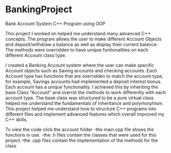 # BankingProject
Bank Account System C++ Program using OOP 

This project I worked on helped me understand many advanced C++ concepts.
The program allows the user to make different Account Objects and deposit/withdraw a balance as well as display their current balance. The methods were overridden to have unique funtionalities on each different Account class type. 

I created a Banking Account system where the user can make specific Account objects such as Saving accounts and checking accounts. Each Account type has functions that are overridden to match the account type, for example, Savings accounts had implemented a deposit interest bonus. Each account has a unique functionality. I achieved this by inheriting the base Class "Account" and overrid the methods to work differently with each account type. The base class was structured to be a pure virtual class helped me understand the fundamentals of inheritance and polymorphism. This project helped me understand how to structure C++ programs into different files and implement advanced features which overall improved my C++ skills.

To view the code click the account folder 
-the main.cpp file shows the functions in use.
-the .h files contain the classes that were used for this project
-the .cpp files contain the implementation of the methods for the class
